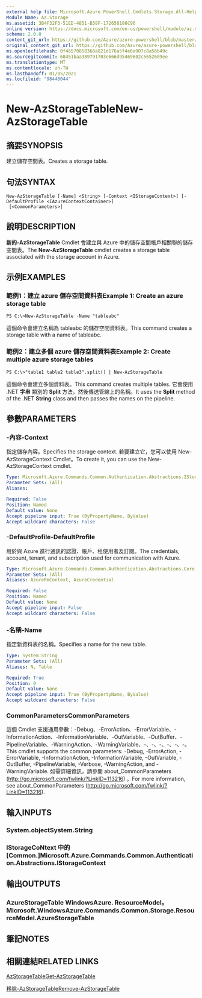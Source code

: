```yaml
---
external help file: Microsoft.Azure.PowerShell.Cmdlets.Storage.dll-Help.xml
Module Name: Az.Storage
ms.assetid: 3B4F32F3-51ED-4851-B38F-172658186C96
online version: https://docs.microsoft.com/en-us/powershell/module/az.storage/new-azstoragetable
schema: 2.0.0
content_git_url: https://github.com/Azure/azure-powershell/blob/master/src/Storage/Storage.Management/help/New-AzStorageTable.md
original_content_git_url: https://github.com/Azure/azure-powershell/blob/master/src/Storage/Storage.Management/help/New-AzStorageTable.md
ms.openlocfilehash: 0f46570858368a821d176a5f4e0a907c8a56b49c
ms.sourcegitcommit: 68451baa389791703e666d95469602c5652609ee
ms.translationtype: MT
ms.contentlocale: zh-TW
ms.lasthandoff: 01/05/2021
ms.locfileid: "98448044"
---
```

# <span data-ttu-id="78e65-101">New-AzStorageTable</span><span class="sxs-lookup"><span data-stu-id="78e65-101">New-AzStorageTable</span></span>

## <span data-ttu-id="78e65-102">摘要</span><span class="sxs-lookup"><span data-stu-id="78e65-102">SYNOPSIS</span></span>
<span data-ttu-id="78e65-103">建立儲存空間表。</span><span class="sxs-lookup"><span data-stu-id="78e65-103">Creates a storage table.</span></span>

## <span data-ttu-id="78e65-104">句法</span><span class="sxs-lookup"><span data-stu-id="78e65-104">SYNTAX</span></span>

```
New-AzStorageTable [-Name] <String> [-Context <IStorageContext>] [-DefaultProfile <IAzureContextContainer>]
 [<CommonParameters>]
```

## <span data-ttu-id="78e65-105">說明</span><span class="sxs-lookup"><span data-stu-id="78e65-105">DESCRIPTION</span></span>
<span data-ttu-id="78e65-106">**新的-AzStorageTable** Cmdlet 會建立與 Azure 中的儲存空間帳戶相關聯的儲存空間表。</span><span class="sxs-lookup"><span data-stu-id="78e65-106">The **New-AzStorageTable** cmdlet creates a storage table associated with the storage account in Azure.</span></span>

## <span data-ttu-id="78e65-107">示例</span><span class="sxs-lookup"><span data-stu-id="78e65-107">EXAMPLES</span></span>

### <span data-ttu-id="78e65-108">範例1：建立 azure 儲存空間資料表</span><span class="sxs-lookup"><span data-stu-id="78e65-108">Example 1: Create an azure storage table</span></span>
```
PS C:\>New-AzStorageTable -Name "tableabc"
```

<span data-ttu-id="78e65-109">這個命令會建立名稱為 tableabc 的儲存空間資料表。</span><span class="sxs-lookup"><span data-stu-id="78e65-109">This command creates a storage table with a name of tableabc.</span></span>

### <span data-ttu-id="78e65-110">範例2：建立多個 azure 儲存空間資料表</span><span class="sxs-lookup"><span data-stu-id="78e65-110">Example 2: Create multiple azure storage tables</span></span>
```
PS C:\>"table1 table2 table3".split() | New-AzStorageTable
```

<span data-ttu-id="78e65-111">這個命令會建立多個資料表。</span><span class="sxs-lookup"><span data-stu-id="78e65-111">This command creates multiple tables.</span></span>
<span data-ttu-id="78e65-112">它會使用 .NET **字串** 類別的 **Split** 方法，然後傳送管線上的名稱。</span><span class="sxs-lookup"><span data-stu-id="78e65-112">It uses the **Split** method of the .NET **String** class and then passes the names on the pipeline.</span></span>

## <span data-ttu-id="78e65-113">參數</span><span class="sxs-lookup"><span data-stu-id="78e65-113">PARAMETERS</span></span>

### <span data-ttu-id="78e65-114">-內容</span><span class="sxs-lookup"><span data-stu-id="78e65-114">-Context</span></span>
<span data-ttu-id="78e65-115">指定儲存內容。</span><span class="sxs-lookup"><span data-stu-id="78e65-115">Specifies the storage context.</span></span>
<span data-ttu-id="78e65-116">若要建立它，您可以使用 New-AzStorageContext Cmdlet。</span><span class="sxs-lookup"><span data-stu-id="78e65-116">To create it, you can use the New-AzStorageContext cmdlet.</span></span>

```yaml
Type: Microsoft.Azure.Commands.Common.Authentication.Abstractions.IStorageContext
Parameter Sets: (All)
Aliases:

Required: False
Position: Named
Default value: None
Accept pipeline input: True (ByPropertyName, ByValue)
Accept wildcard characters: False
```

### <span data-ttu-id="78e65-117">-DefaultProfile</span><span class="sxs-lookup"><span data-stu-id="78e65-117">-DefaultProfile</span></span>
<span data-ttu-id="78e65-118">用於與 Azure 進行通訊的認證、帳戶、租使用者及訂閱。</span><span class="sxs-lookup"><span data-stu-id="78e65-118">The credentials, account, tenant, and subscription used for communication with Azure.</span></span>

```yaml
Type: Microsoft.Azure.Commands.Common.Authentication.Abstractions.Core.IAzureContextContainer
Parameter Sets: (All)
Aliases: AzureRmContext, AzureCredential

Required: False
Position: Named
Default value: None
Accept pipeline input: False
Accept wildcard characters: False
```

### <span data-ttu-id="78e65-119">-名稱</span><span class="sxs-lookup"><span data-stu-id="78e65-119">-Name</span></span>
<span data-ttu-id="78e65-120">指定新資料表的名稱。</span><span class="sxs-lookup"><span data-stu-id="78e65-120">Specifies a name for the new table.</span></span>

```yaml
Type: System.String
Parameter Sets: (All)
Aliases: N, Table

Required: True
Position: 0
Default value: None
Accept pipeline input: True (ByPropertyName, ByValue)
Accept wildcard characters: False
```

### <span data-ttu-id="78e65-121">CommonParameters</span><span class="sxs-lookup"><span data-stu-id="78e65-121">CommonParameters</span></span>
<span data-ttu-id="78e65-122">這個 Cmdlet 支援通用參數：-Debug、-ErrorAction、-ErrorVariable、-InformationAction、-InformationVariable、-OutVariable、-OutBuffer、-PipelineVariable、-WarningAction、-WarningVariable、-、-、-、-、-、-。</span><span class="sxs-lookup"><span data-stu-id="78e65-122">This cmdlet supports the common parameters: -Debug, -ErrorAction, -ErrorVariable, -InformationAction, -InformationVariable, -OutVariable, -OutBuffer, -PipelineVariable, -Verbose, -WarningAction, and -WarningVariable.</span></span> <span data-ttu-id="78e65-123">如需詳細資訊，請參閱 about_CommonParameters (http://go.microsoft.com/fwlink/?LinkID=113216) 。</span><span class="sxs-lookup"><span data-stu-id="78e65-123">For more information, see about_CommonParameters (http://go.microsoft.com/fwlink/?LinkID=113216).</span></span>

## <span data-ttu-id="78e65-124">輸入</span><span class="sxs-lookup"><span data-stu-id="78e65-124">INPUTS</span></span>

### <span data-ttu-id="78e65-125">System.object</span><span class="sxs-lookup"><span data-stu-id="78e65-125">System.String</span></span>

### <span data-ttu-id="78e65-126">IStorageCoNtext 中的 [Common.]</span><span class="sxs-lookup"><span data-stu-id="78e65-126">Microsoft.Azure.Commands.Common.Authentication.Abstractions.IStorageContext</span></span>

## <span data-ttu-id="78e65-127">輸出</span><span class="sxs-lookup"><span data-stu-id="78e65-127">OUTPUTS</span></span>

### <span data-ttu-id="78e65-128">AzureStorageTable WindowsAzure. ResourceModel。</span><span class="sxs-lookup"><span data-stu-id="78e65-128">Microsoft.WindowsAzure.Commands.Common.Storage.ResourceModel.AzureStorageTable</span></span>

## <span data-ttu-id="78e65-129">筆記</span><span class="sxs-lookup"><span data-stu-id="78e65-129">NOTES</span></span>

## <span data-ttu-id="78e65-130">相關連結</span><span class="sxs-lookup"><span data-stu-id="78e65-130">RELATED LINKS</span></span>

[<span data-ttu-id="78e65-131">AzStorageTable</span><span class="sxs-lookup"><span data-stu-id="78e65-131">Get-AzStorageTable</span></span>](./Get-AzStorageTable.md)

[<span data-ttu-id="78e65-132">移除-AzStorageTable</span><span class="sxs-lookup"><span data-stu-id="78e65-132">Remove-AzStorageTable</span></span>](./Remove-AzStorageTable.md)


